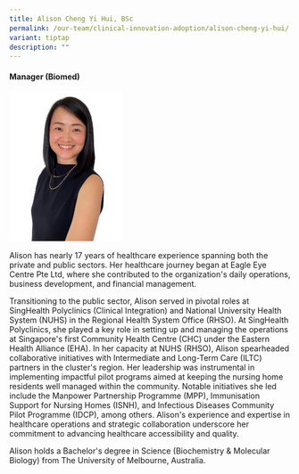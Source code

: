 ```yaml
---
title: Alison Cheng Yi Hui, BSc
permalink: /our-team/clinical-innovation-adoption/alison-cheng-yi-hui/
variant: tiptap
description: ""
---
```

<h4><strong>Manager (Biomed)</strong></h4>
<p></p>
<div class="isomer-image-wrapper">
<img style="width: 40%;" height="auto" width="100%" alt="Alison Cheng" src="/images/About/Our Team/Clinical Innovation &amp; Adoption/AlisonCheng_Bio.jpg">
</div>
<p>Alison has nearly 17 years of healthcare experience spanning both the
private and public sectors. Her healthcare journey began at Eagle Eye Centre
Pte Ltd, where she contributed to the organization's daily operations,
business development, and financial management.</p>
<p>Transitioning to the public sector, Alison served in pivotal roles at
SingHealth Polyclinics (Clinical Integration) and National University Health
System (NUHS) in the Regional Health System Office (RHSO). At SingHealth
Polyclinics, she played a key role in setting up and managing the operations
at Singapore's first Community Health Centre (CHC) under the Eastern Health
Alliance (EHA). In her capacity at NUHS (RHSO), Alison spearheaded collaborative
initiatives with Intermediate and Long-Term Care (ILTC) partners in the
cluster's region. Her leadership was instrumental in implementing impactful
pilot programs aimed at keeping the nursing home residents well managed
within the community. Notable initiatives she led include the Manpower
Partnership Programme (MPP), Immunisation Support for Nursing Homes (ISNH),
and Infectious Diseases Community Pilot Programme (IDCP), among others.
Alison's experience and expertise in healthcare operations and strategic
collaboration underscore her commitment to advancing healthcare accessibility
and quality.</p>
<p>Alison holds a Bachelor's degree in Science (Biochemistry &amp; Molecular
Biology) from The University of Melbourne, Australia.</p>